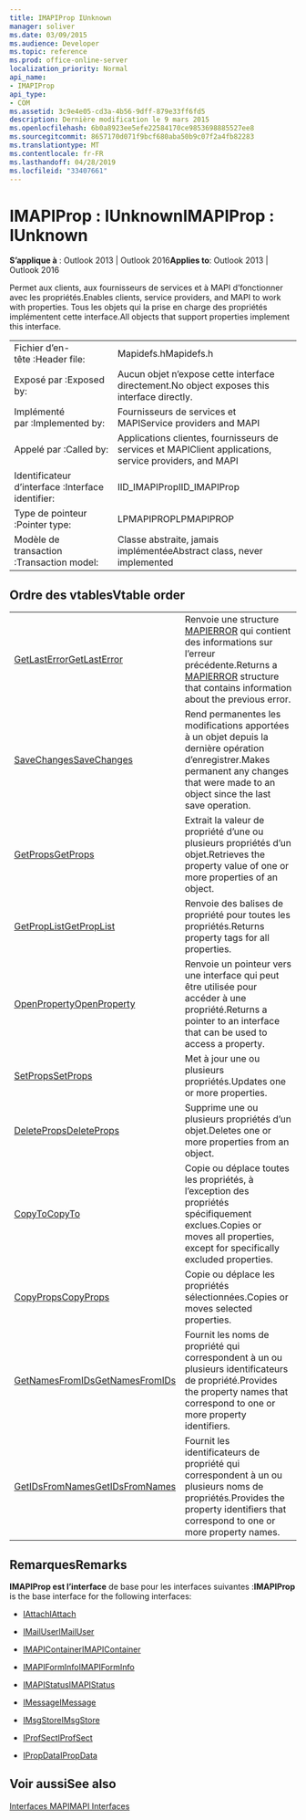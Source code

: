 ```yaml
---
title: IMAPIProp IUnknown
manager: soliver
ms.date: 03/09/2015
ms.audience: Developer
ms.topic: reference
ms.prod: office-online-server
localization_priority: Normal
api_name:
- IMAPIProp
api_type:
- COM
ms.assetid: 3c9e4e05-cd3a-4b56-9dff-879e33ff6fd5
description: Dernière modification le 9 mars 2015
ms.openlocfilehash: 6b0a8923ee5efe22584170ce9853698885527ee8
ms.sourcegitcommit: 8657170d071f9bcf680aba50b9c07f2a4fb82283
ms.translationtype: MT
ms.contentlocale: fr-FR
ms.lasthandoff: 04/28/2019
ms.locfileid: "33407661"
---
```

# <a name="imapiprop--iunknown"></a><span data-ttu-id="439a4-103">IMAPIProp : IUnknown</span><span class="sxs-lookup"><span data-stu-id="439a4-103">IMAPIProp : IUnknown</span></span>

  
  
<span data-ttu-id="439a4-104">**S’applique à** : Outlook 2013 | Outlook 2016</span><span class="sxs-lookup"><span data-stu-id="439a4-104">**Applies to**: Outlook 2013 | Outlook 2016</span></span> 
  
<span data-ttu-id="439a4-105">Permet aux clients, aux fournisseurs de services et à MAPI d’fonctionner avec les propriétés.</span><span class="sxs-lookup"><span data-stu-id="439a4-105">Enables clients, service providers, and MAPI to work with properties.</span></span> <span data-ttu-id="439a4-106">Tous les objets qui la prise en charge des propriétés implémentent cette interface.</span><span class="sxs-lookup"><span data-stu-id="439a4-106">All objects that support properties implement this interface.</span></span>
  
|||
|:-----|:-----|
|<span data-ttu-id="439a4-107">Fichier d’en-tête :</span><span class="sxs-lookup"><span data-stu-id="439a4-107">Header file:</span></span>  <br/> |<span data-ttu-id="439a4-108">Mapidefs.h</span><span class="sxs-lookup"><span data-stu-id="439a4-108">Mapidefs.h</span></span>  <br/> |
|<span data-ttu-id="439a4-109">Exposé par :</span><span class="sxs-lookup"><span data-stu-id="439a4-109">Exposed by:</span></span>  <br/> |<span data-ttu-id="439a4-110">Aucun objet n’expose cette interface directement.</span><span class="sxs-lookup"><span data-stu-id="439a4-110">No object exposes this interface directly.</span></span>  <br/> |
|<span data-ttu-id="439a4-111">Implémenté par :</span><span class="sxs-lookup"><span data-stu-id="439a4-111">Implemented by:</span></span>  <br/> |<span data-ttu-id="439a4-112">Fournisseurs de services et MAPI</span><span class="sxs-lookup"><span data-stu-id="439a4-112">Service providers and MAPI</span></span>  <br/> |
|<span data-ttu-id="439a4-113">Appelé par :</span><span class="sxs-lookup"><span data-stu-id="439a4-113">Called by:</span></span>  <br/> |<span data-ttu-id="439a4-114">Applications clientes, fournisseurs de services et MAPI</span><span class="sxs-lookup"><span data-stu-id="439a4-114">Client applications, service providers, and MAPI</span></span>  <br/> |
|<span data-ttu-id="439a4-115">Identificateur d’interface :</span><span class="sxs-lookup"><span data-stu-id="439a4-115">Interface identifier:</span></span>  <br/> |<span data-ttu-id="439a4-116">IID_IMAPIProp</span><span class="sxs-lookup"><span data-stu-id="439a4-116">IID_IMAPIProp</span></span>  <br/> |
|<span data-ttu-id="439a4-117">Type de pointeur :</span><span class="sxs-lookup"><span data-stu-id="439a4-117">Pointer type:</span></span>  <br/> |<span data-ttu-id="439a4-118">LPMAPIPROP</span><span class="sxs-lookup"><span data-stu-id="439a4-118">LPMAPIPROP</span></span>  <br/> |
|<span data-ttu-id="439a4-119">Modèle de transaction :</span><span class="sxs-lookup"><span data-stu-id="439a4-119">Transaction model:</span></span>  <br/> |<span data-ttu-id="439a4-120">Classe abstraite, jamais implémentée</span><span class="sxs-lookup"><span data-stu-id="439a4-120">Abstract class, never implemented</span></span>  <br/> |
   
## <a name="vtable-order"></a><span data-ttu-id="439a4-121">Ordre des vtables</span><span class="sxs-lookup"><span data-stu-id="439a4-121">Vtable order</span></span>

|||
|:-----|:-----|
|[<span data-ttu-id="439a4-122">GetLastError</span><span class="sxs-lookup"><span data-stu-id="439a4-122">GetLastError</span></span>](imapiprop-getlasterror.md) <br/> |<span data-ttu-id="439a4-123">Renvoie une structure [MAPIERROR](mapierror.md) qui contient des informations sur l’erreur précédente.</span><span class="sxs-lookup"><span data-stu-id="439a4-123">Returns a [MAPIERROR](mapierror.md) structure that contains information about the previous error.</span></span>  <br/> |
|[<span data-ttu-id="439a4-124">SaveChanges</span><span class="sxs-lookup"><span data-stu-id="439a4-124">SaveChanges</span></span>](imapiprop-savechanges.md) <br/> |<span data-ttu-id="439a4-125">Rend permanentes les modifications apportées à un objet depuis la dernière opération d’enregistrer.</span><span class="sxs-lookup"><span data-stu-id="439a4-125">Makes permanent any changes that were made to an object since the last save operation.</span></span>  <br/> |
|[<span data-ttu-id="439a4-126">GetProps</span><span class="sxs-lookup"><span data-stu-id="439a4-126">GetProps</span></span>](imapiprop-getprops.md) <br/> |<span data-ttu-id="439a4-127">Extrait la valeur de propriété d’une ou plusieurs propriétés d’un objet.</span><span class="sxs-lookup"><span data-stu-id="439a4-127">Retrieves the property value of one or more properties of an object.</span></span>  <br/> |
|[<span data-ttu-id="439a4-128">GetPropList</span><span class="sxs-lookup"><span data-stu-id="439a4-128">GetPropList</span></span>](imapiprop-getproplist.md) <br/> |<span data-ttu-id="439a4-129">Renvoie des balises de propriété pour toutes les propriétés.</span><span class="sxs-lookup"><span data-stu-id="439a4-129">Returns property tags for all properties.</span></span>  <br/> |
|[<span data-ttu-id="439a4-130">OpenProperty</span><span class="sxs-lookup"><span data-stu-id="439a4-130">OpenProperty</span></span>](imapiprop-openproperty.md) <br/> |<span data-ttu-id="439a4-131">Renvoie un pointeur vers une interface qui peut être utilisée pour accéder à une propriété.</span><span class="sxs-lookup"><span data-stu-id="439a4-131">Returns a pointer to an interface that can be used to access a property.</span></span>  <br/> |
|[<span data-ttu-id="439a4-132">SetProps</span><span class="sxs-lookup"><span data-stu-id="439a4-132">SetProps</span></span>](imapiprop-setprops.md) <br/> |<span data-ttu-id="439a4-133">Met à jour une ou plusieurs propriétés.</span><span class="sxs-lookup"><span data-stu-id="439a4-133">Updates one or more properties.</span></span>  <br/> |
|[<span data-ttu-id="439a4-134">DeleteProps</span><span class="sxs-lookup"><span data-stu-id="439a4-134">DeleteProps</span></span>](imapiprop-deleteprops.md) <br/> |<span data-ttu-id="439a4-135">Supprime une ou plusieurs propriétés d’un objet.</span><span class="sxs-lookup"><span data-stu-id="439a4-135">Deletes one or more properties from an object.</span></span>  <br/> |
|[<span data-ttu-id="439a4-136">CopyTo</span><span class="sxs-lookup"><span data-stu-id="439a4-136">CopyTo</span></span>](imapiprop-copyto.md) <br/> |<span data-ttu-id="439a4-137">Copie ou déplace toutes les propriétés, à l’exception des propriétés spécifiquement exclues.</span><span class="sxs-lookup"><span data-stu-id="439a4-137">Copies or moves all properties, except for specifically excluded properties.</span></span>  <br/> |
|[<span data-ttu-id="439a4-138">CopyProps</span><span class="sxs-lookup"><span data-stu-id="439a4-138">CopyProps</span></span>](imapiprop-copyprops.md) <br/> |<span data-ttu-id="439a4-139">Copie ou déplace les propriétés sélectionnées.</span><span class="sxs-lookup"><span data-stu-id="439a4-139">Copies or moves selected properties.</span></span>  <br/> |
|[<span data-ttu-id="439a4-140">GetNamesFromIDs</span><span class="sxs-lookup"><span data-stu-id="439a4-140">GetNamesFromIDs</span></span>](imapiprop-getnamesfromids.md) <br/> |<span data-ttu-id="439a4-141">Fournit les noms de propriété qui correspondent à un ou plusieurs identificateurs de propriété.</span><span class="sxs-lookup"><span data-stu-id="439a4-141">Provides the property names that correspond to one or more property identifiers.</span></span>  <br/> |
|[<span data-ttu-id="439a4-142">GetIDsFromNames</span><span class="sxs-lookup"><span data-stu-id="439a4-142">GetIDsFromNames</span></span>](imapiprop-getidsfromnames.md) <br/> |<span data-ttu-id="439a4-143">Fournit les identificateurs de propriété qui correspondent à un ou plusieurs noms de propriétés.</span><span class="sxs-lookup"><span data-stu-id="439a4-143">Provides the property identifiers that correspond to one or more property names.</span></span>  <br/> |
   
## <a name="remarks"></a><span data-ttu-id="439a4-144">Remarques</span><span class="sxs-lookup"><span data-stu-id="439a4-144">Remarks</span></span>

 <span data-ttu-id="439a4-145">**IMAPIProp est l’interface** de base pour les interfaces suivantes :</span><span class="sxs-lookup"><span data-stu-id="439a4-145">**IMAPIProp** is the base interface for the following interfaces:</span></span> 
  
- [<span data-ttu-id="439a4-146">IAttach</span><span class="sxs-lookup"><span data-stu-id="439a4-146">IAttach</span></span>](iattachimapiprop.md)
    
- [<span data-ttu-id="439a4-147">IMailUser</span><span class="sxs-lookup"><span data-stu-id="439a4-147">IMailUser</span></span>](imailuserimapiprop.md)
    
- [<span data-ttu-id="439a4-148">IMAPIContainer</span><span class="sxs-lookup"><span data-stu-id="439a4-148">IMAPIContainer</span></span>](imapicontainerimapiprop.md)
    
- [<span data-ttu-id="439a4-149">IMAPIFormInfo</span><span class="sxs-lookup"><span data-stu-id="439a4-149">IMAPIFormInfo</span></span>](imapiforminfoimapiprop.md)
    
- [<span data-ttu-id="439a4-150">IMAPIStatus</span><span class="sxs-lookup"><span data-stu-id="439a4-150">IMAPIStatus</span></span>](imapistatusimapiprop.md)
    
- [<span data-ttu-id="439a4-151">IMessage</span><span class="sxs-lookup"><span data-stu-id="439a4-151">IMessage</span></span>](imessageimapiprop.md)
    
- [<span data-ttu-id="439a4-152">IMsgStore</span><span class="sxs-lookup"><span data-stu-id="439a4-152">IMsgStore</span></span>](imsgstoreimapiprop.md)
    
- [<span data-ttu-id="439a4-153">IProfSect</span><span class="sxs-lookup"><span data-stu-id="439a4-153">IProfSect</span></span>](iprofsectimapiprop.md)
    
- [<span data-ttu-id="439a4-154">IPropData</span><span class="sxs-lookup"><span data-stu-id="439a4-154">IPropData</span></span>](ipropdataimapiprop.md)
    
## <a name="see-also"></a><span data-ttu-id="439a4-155">Voir aussi</span><span class="sxs-lookup"><span data-stu-id="439a4-155">See also</span></span>



[<span data-ttu-id="439a4-156">Interfaces MAPI</span><span class="sxs-lookup"><span data-stu-id="439a4-156">MAPI Interfaces</span></span>](mapi-interfaces.md)

